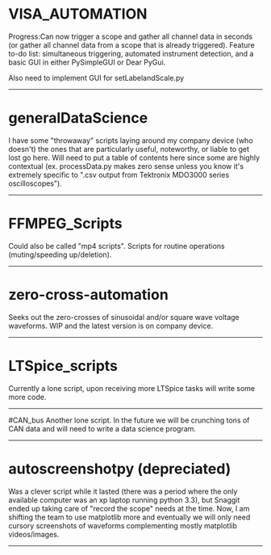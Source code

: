 # VISA_AUTOMATION
Progress:Can now trigger a scope and gather all channel data in seconds (or gather all channel data from a scope that is already triggered). Feature to-do list: simultaneous triggering, automated instrument detection, and a basic GUI in either PySimpleGUI or Dear PyGui.

Also need to implement GUI for setLabelandScale.py

---------------------------------------------------------------------------------------------------------------------------------------
# generalDataScience
I have some "throwaway" scripts laying around my company device (who doesn't) the ones that are particularly useful, noteworthy, or liable to get lost go here. Will need to put a table of contents here since some are highly contextual (ex. processData.py makes zero sense unless you know it's extremely specific to ".csv output from Tektronix MDO3000 series oscilloscopes").

---------------------------------------------------------------------------------------------------------------------------------------
# FFMPEG_Scripts
Could also be called "mp4 scripts". Scripts for routine operations (muting/speeding up/deletion).

---------------------------------------------------------------------------------------------------------------------------------------
# zero-cross-automation
Seeks out the zero-crosses of sinusoidal and/or square wave voltage waveforms. WIP and the latest version is on company device.

---------------------------------------------------------------------------------------------------------------------------------------
# LTSpice_scripts
Currently a lone script, upon receiving more LTSpice tasks will write some more code. 

---------------------------------------------------------------------------------------------------------------------------------------
#CAN_bus
Another lone script. In the future we will be crunching tons of CAN data and will need to write a data science program.

---------------------------------------------------------------------------------------------------------------------------------------
# autoscreenshotpy (depreciated)

Was a clever script while it lasted (there was a period where the only available computer was an xp laptop running python 3.3), but Snaggit ended up taking care of "record the scope" needs at the time. Now, I am shifting the team to use matplotlib more and eventually we will only need cursory screenshots of waveforms complementing mostly matplotlib videos/images.

---------------------------------------------------------------------------------------------------------------------------------------
